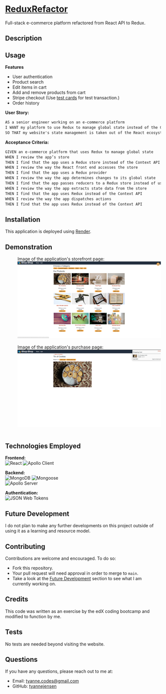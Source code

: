 # [ReduxRefactor](https://redux-store-2rvq.onrender.com/)
Full-stack e-commerce platform refactored from React API to Redux.

## Description

## Usage
**Features**
- User authentication
- Product search
- Edit items in cart
- Add and remove products from cart
- Stripe checkout (Use [test cards](https://www.paypalobjects.com/en_GB/vhelp/paypalmanager_help/credit_card_numbers.htm) for test transaction.)
- Order history

**User Story:**
```md
AS a senior engineer working on an e-commerce platform
I WANT my platform to use Redux to manage global state instead of the Context API
SO THAT my website's state management is taken out of the React ecosystem
```

**Acceptance Criteria:**
```md
GIVEN an e-commerce platform that uses Redux to manage global state
WHEN I review the app’s store
THEN I find that the app uses a Redux store instead of the Context API
WHEN I review the way the React front end accesses the store
THEN I find that the app uses a Redux provider
WHEN I review the way the app determines changes to its global state
THEN I find that the app passes reducers to a Redux store instead of using the Context API
WHEN I review the way the app extracts state data from the store
THEN I find that the app uses Redux instead of the Context API
WHEN I review the way the app dispatches actions
THEN I find that the app uses Redux instead of the Context API
```

## Installation
This application is deployed using [Render](https://redux-store-2rvq.onrender.com/).

## Demonstration
   <div style="margin-left: 40px;">
   Image of the application's storefront page:<br/>
   <img src="./assets/storefront.png" alt="Desktop demonstration video" width="550"/>
   </div>
   <br/>

   <div style="margin-left: 40px;">
   Image of the application's purchase page:<br/>
   <img src="./assets/purchase.png" alt="Screenshot" width="550"/>
   </div>
   <br/>

## Technologies Employed
**Frontend:**  
   ![React](https://img.shields.io/badge/-React-20232A?logo=react&logoColor=61DAFB) 
   ![Apollo Client](https://img.shields.io/badge/-Apollo%20Client-311C87?logo=apollographql&logoColor=white) 

**Backend:**  
   ![MongoDB](https://img.shields.io/badge/-MongoDB-47A248?logo=mongodb&logoColor=white) 
   ![Mongoose](https://img.shields.io/badge/-Mongoose-880000?logo=mongodb&logoColor=white)   
   ![Apollo Server](https://img.shields.io/badge/-Apollo%20Server-311C87?logo=apollographql&logoColor=white) 

**Authentication:**  
   ![JSON Web Tokens](https://img.shields.io/badge/-JSON%20Web%20Tokens-000000?logo=jsonwebtokens&logoColor=white)


## Future Development
I do not plan to make any further developments on this project outside of using it as a learning and resource model.

## Contributing
Contributions are welcome and encouraged. To do so:
- Fork this repository.  
- Your pull request will need approval in order to merge to `main`.  
- Take a look at the [Future Development](#future-development) section to see what I am currently working on.

## Credits
This code was written as an exercise by the edX coding bootcamp and modified to function by me.

## Tests
No tests are needed beyond visiting the website.

## Questions
If you have any questions, please reach out to me at:
- Email: [tyanne.codes@gmail.com](mailto:tyanne.codes@gmail.com)
- GitHub: [tyannejensen](https://github.com/tyannejensen)
